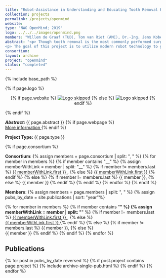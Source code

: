 ```yaml
---
title: "Robot-Assistance in Understanding and Educating Tooth Removal Procedures"
collection: projects
permalink: /projects/openmind
website: 
type: "NWO OpenMind; 2019"
logo: ../../../images/openmind.png
members: "Willem de Graaf (TUD), Tom van Riet (AMC), Dr.-Ing. Jens Kober (TUD)"
abstract: "<p> Though tooth removal is the most commonly performed surgical treatment worldwide, there has not been any real technological advancement in over 2000 years. There is still a lot of stress involved for patients, dental students, and (young) dentists. Up until now there is no scientific understanding of tooth removal procedures in terms of what motions and forces should be applied and this has its consequence on the quality of education. Students are highly undertrained when it comes tooth removal. The only way to prepare for a procedure is to read very limited instructions on ‘rocking and twisting’ motions and, in contrast to all other fields of dentistry, there is no way to practice these treatments pre-clinically. Practicing tooth removal therefore takes place on actual patients. </p>
<p> The goal of this project is to utilize modern robot technology to gain understanding of tooth extraction procedures and to use the acquired data to improve dental education. Bridging the scientific gap that exists in this field will have direct and significant clinical consequences and will lead to more confident dental students and dentists when practicing/performing these procedures, more efficient referral behavior and last but not least reduce discomfort and complication rates for the patient.</p>"
consortium: 
layout: archive
project: "openmind"
status: "completed"
---
```

{% include base_path %}

{% if page.logo %}
<p align="center">
{% if page.website %}
<a href="{{ page.website }}"> <img src="{{  page.logo }}" alt="Logo skipped" style="max-height:200px"/> </a>
{% else %}
<img src="{{  page.logo }}" alt="Logo skipped" />
{% endif %}
</p>
{% endif %}

<p> <strong> <em> Abstract: </em> </strong> {{ page.abstract }}
    {% if page.webpage %}
        <a href="{{ page.website}}"> <br> More information </a>
    {% endif %}
</p>

<p> <strong> Project Type: </strong> {{ page.type }}</p>

{% if page.consortium  %}
<p> <strong> Consortium: </strong>
{% assign members = page.consortium | split: ", " %}
{% for member in members %}
{% if member contains "__" %}
{% assign memberWithLink  = member | split: "__" %}
{% if member != members.last %}
<a href="{{ memberWithLink.last }}">{{ memberWithLink.first }} </a>,
{% else %}    
<a href="{{ memberWithLink.last }}">{{ memberWithLink.first }} </a>
{% endif %}
{% else %}
{% if member != members.last %}
{{ member }},
{% else %}    
{{ member }}
{% endif %}
{% endif %}
{% endfor %}
{% endif  %}

<p> <strong> Members: </strong>  
{% assign members = page.members | split: ", " %}
{% assign pubs_by_date = site.publications | sort: "year"%}

{% for member in members %}
{% if member contains "__" %}
{% assign memberWithLink  = member | split: "__" %}
{% if member != members.last %}
<a href="{{ memberWithLink.last }}">{{ memberWithLink.first }} </a>,
{% else %}    
<a href="{{ memberWithLink.last }}">{{ memberWithLink.first }} </a>
{% endif %}
{% else %}
{% if member != members.last %}
{{ member }},
{% else %}    
{{ member }}
{% endif %}
{% endif %}
{% endfor %}
</p>

<h2> Publications </h2>

{% for post in pubs_by_date reversed %}
{% if post.project contains page.project %}
{% include archive-single-pub.html %}
{% endif %}
{% endfor %}
